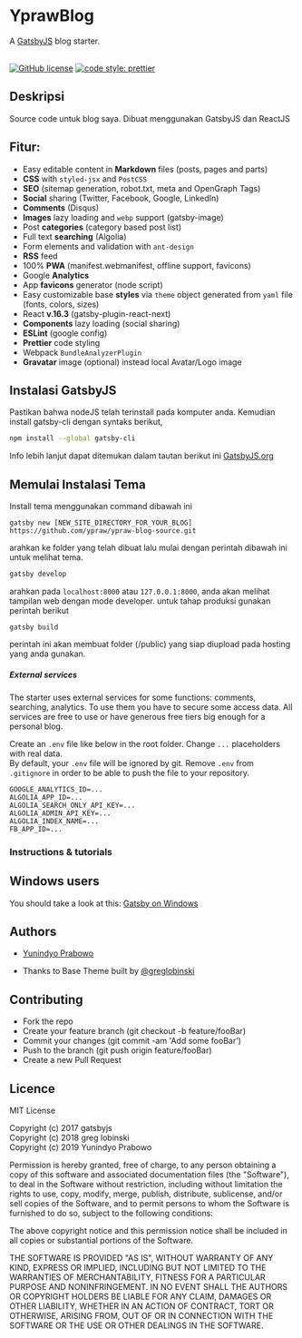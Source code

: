 # YprawBlog

A [GatsbyJS](https://www.gatsbyjs.org/) blog starter. <br /><br />


[![GitHub license](https://img.shields.io/github/license/ypraw/ypraw-blog-source.svg?style=for-the-badge&logo=appveyor)](https://github.com/ypraw/ypraw-blog-source/blob/master/LICENSE)
[![code style: prettier](https://img.shields.io/badge/code_style-prettier-ff69b4.svg?style=for-the-badge&logo=appveyor)](https://github.com/prettier/prettier)


## Deskripsi

Source code untuk blog saya. Dibuat menggunakan GatsbyJS dan ReactJS

## Fitur:

- Easy editable content in **Markdown** files (posts, pages and parts)
- **CSS** with `styled-jsx` and `PostCSS`
- **SEO** (sitemap generation, robot.txt, meta and OpenGraph Tags)
- **Social** sharing (Twitter, Facebook, Google, LinkedIn)
- **Comments** (Disqus)
- **Images** lazy loading and `webp` support (gatsby-image)
- Post **categories** (category based post list)
- Full text **searching** (Algolia)
- Form elements and validation with `ant-design`
- **RSS** feed
- 100% **PWA** (manifest.webmanifest, offline support, favicons)
- Google **Analytics**
- App **favicons** generator (node script)
- Easy customizable base **styles** via `theme` object generated from `yaml` file (fonts, colors, sizes)
- React **v.16.3** (gatsby-plugin-react-next)
- **Components** lazy loading (social sharing)
- **ESLint** (google config)
- **Prettier** code styling
- Webpack `BundleAnalyzerPlugin`
- **Gravatar** image (optional) instead local Avatar/Logo image

## Instalasi GatsbyJS

Pastikan bahwa nodeJS telah terinstall pada komputer anda.
Kemudian install gatsby-cli dengan syntaks berikut,

```bash
npm install --global gatsby-cli
```

Info lebih lanjut dapat ditemukan dalam tautan berikut ini [GatsbyJS.org](https://www.gatsbyjs.org/tutorial/part-one)

## Memulai Instalasi Tema

Install tema menggunakan command dibawah ini

```text
gatsby new [NEW_SITE_DIRECTORY_FOR_YOUR_BLOG] https://github.com/ypraw/ypraw-blog-source.git
```

arahkan ke folder yang telah dibuat lalu mulai dengan perintah dibawah ini untuk melihat tema.

```bash
gatsby develop
```

arahkan pada `localhost:8000` atau `127.0.0.1:8000`, anda akan melihat tampilan web dengan mode developer.
untuk tahap produksi gunakan perintah berikut

```text
gatsby build
```

perintah ini akan membuat folder (/public) yang siap diupload pada hosting yang anda gunakan.

##### External services

The starter uses external services for some functions: comments, searching, analytics. To use them you have to secure some access data. All services are free to use or have generous free tiers big enough for a personal blog.

Create an `.env` file like below in the root folder. Change `...` placeholders with real data.
<br />By default, your `.env` file will be ignored by git. Remove `.env` from `.gitignore` in order to be able to push the file to your repository.

```text
GOOGLE_ANALYTICS_ID=...
ALGOLIA_APP_ID=...
ALGOLIA_SEARCH_ONLY_API_KEY=...
ALGOLIA_ADMIN_API_KEY=...
ALGOLIA_INDEX_NAME=...
FB_APP_ID=...
```

### Instructions & tutorials


## Windows users

You should take a look at this: [Gatsby on Windows](https://www.gatsbyjs.org/docs/gatsby-on-windows/)

## Authors

- [Yunindyo Prabowo](https://github.com/ypraw)

- Thanks to Base Theme built by [@greglobinski](https://github.com/greglobinski)

## Contributing

- Fork the repo
- Create your feature branch (git checkout -b feature/fooBar)
- Commit your changes (git commit -am 'Add some fooBar')
- Push to the branch (git push origin feature/fooBar)
- Create a new Pull Request

## Licence

MIT License

Copyright (c) 2017 gatsbyjs <br />Copyright (c) 2018 greg lobinski <br />Copyright (c) 2019 Yunindyo Prabowo

Permission is hereby granted, free of charge, to any person obtaining a copy of this software and associated documentation files (the "Software"), to deal in the Software without restriction, including without limitation the rights to use, copy, modify, merge, publish, distribute, sublicense, and/or sell
copies of the Software, and to permit persons to whom the Software is furnished to do so, subject to the following conditions:

The above copyright notice and this permission notice shall be included in all copies or substantial portions of the Software.

THE SOFTWARE IS PROVIDED "AS IS", WITHOUT WARRANTY OF ANY KIND, EXPRESS OR IMPLIED, INCLUDING BUT NOT LIMITED TO THE WARRANTIES OF MERCHANTABILITY, FITNESS FOR A PARTICULAR PURPOSE AND NONINFRINGEMENT. IN NO EVENT SHALL THE AUTHORS OR COPYRIGHT HOLDERS BE LIABLE FOR ANY CLAIM, DAMAGES OR OTHER LIABILITY, WHETHER IN AN ACTION OF CONTRACT, TORT OR OTHERWISE, ARISING FROM, OUT OF OR IN CONNECTION WITH THE SOFTWARE OR THE USE OR OTHER DEALINGS IN THE SOFTWARE.
